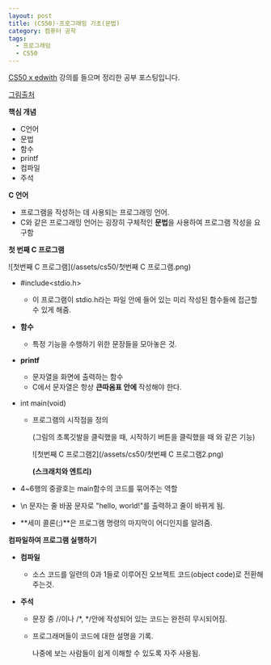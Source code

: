 ```yaml
---
layout: post
title: (CS50)-프로그래밍 기초(문법)
category: 컴퓨터 공학
tags:
  - 프로그래밍
  - CS50
---
```




[CS50 x edwith](https://www.edwith.org/cs50/) 강의를 들으며 정리한 공부 포스팅입니다.

[그림출처](https://www.edwith.org/cs50/lecture/22819/)



**핵심 개념**

- C언어
- 문법
- 함수
- printf
- 컴파일
- 주석



**C 언어**

- 프로그램을 작성하는 데 사용되는 프로그래밍 언어.
- C와 같은 프로그래밍 언어는 굉장히 구체적인 **문법**을 사용하여 프로그램 작성을 요구함

**첫 번째 C 프로그램**

![첫번째 C 프로그램](/assets/cs50/첫번째 C 프로그램.png)

- #include<stdio.h>

  - 이 프로그램이 stdio.h라는 파일 안에 들어 있는 미리 작성된 함수들에 접근할수 있게 해줌.

- **함수**

  - 특정 기능을 수행하기 위한 문장들을 모아놓은 것.

- **printf**

  - 문자열을 화면에 출력하는 함수
  - C에서 문자열은 항상 **큰따옴표 안에** 작성해야 한다.

- int main(void)

  - 프로그램의 시작점을 정의

    (그림의 초록깃발을 클릭했을 때, 시작하기 버튼을 클릭했을 때 와 같은 기능)

    ![첫번째 C 프로그램2](/assets/cs50/첫번째 C 프로그램2.png)

    **(스크래치와 엔트리)**

- 4~6행의 중괄호는 main함수의 코드를 묶어주는 역할

- \n 문자는 줄 바꿈 문자로 "hello, world!"를 출력하고 줄이 바뀌게 됨.

- **세미 콜론(;)**은 프로그램 명령의 마지막이 어디인지를 알려줌.

**컴파일하여 프로그램 실행하기**

- **컴파일**

  - 소스 코드를 일련의 0과 1들로 이루어진 오브젝트 코드(object code)로 전환해주는것.

- **주석**

  - 문장 중 //이나 /*, */안에 작성되어 있는 코드는 완전히 무시되어짐.

  - 프로그래머들이 코드에 대한 설명을 기록. 

    나중에 보는 사람들이 쉽게 이해할 수 있도록 자주 사용됨.